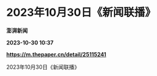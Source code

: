 # 2023年10月30日《新闻联播》
**澎湃新闻**

**2023-10-30 10:37**

**https://m.thepaper.cn/detail/25115241**

2023年10月30日《新闻联播》